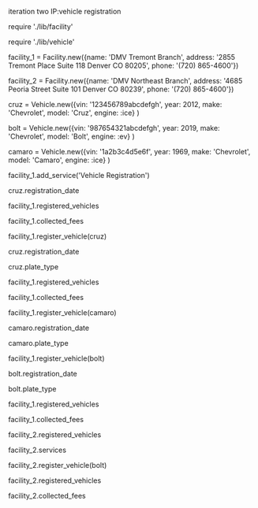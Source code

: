 <!-- # The DMV

This is the starter repo for the BE Mod1 DMV project.

# rspec spec

iteration one IP
-------------------------------
require './lib/registrant'
#=> true

registrant_1 = Registrant.new('Bruce', 18, true )
#=> #<Registrant:0x000000015c10bed8 @age=18, @license_data={:written=>false, :license=>false, :renewed=>false}, @name="Bruce", @permit=true>

registrant_2 = Registrant.new('Penny', 15 )
#=> #<Registrant:0x000000015c0778c8 @age=15, @license_data={:written=>false, :license=>false, :renewed=>false}, @name="Penny", @permit=false>

registrant_1.name
#=> "Bruce"

registrant_1.age
#=> 18

registrant_1.permit? --created a method and had to back out to reassign it from the default of a false to a true
#=> true

registrant_1.license_data
#=> {:written=>false, :license=>false, :renewed=>false}

registrant_2.name
#=> "Penny"

registrant_2.age
#=> 15

registrant_2.permit?
#=> false

registrant_2.license_data
#=> {:written=>false, :license=>false, :renewed=>false}

registrant_2.earn_permit

*(no value returned; just a change in the permit status?/typo/nuking it?)*

#query methods and command methods are different
#query methods return a boolean and pull data
#command methods return a value and change data
true

registrant_2.permit?
#=> true
--------------------------------------- -->

iteration two IP:vehicle registration

require './lib/facility'


require './lib/vehicle'


facility_1 = Facility.new({name: 'DMV Tremont Branch', address: '2855 Tremont Place Suite 118 Denver CO 80205', phone: '(720) 865-4600'})

facility_2 = Facility.new({name: 'DMV Northeast Branch', address: '4685 Peoria Street Suite 101 Denver CO 80239', phone: '(720) 865-4600'})


cruz = Vehicle.new({vin: '123456789abcdefgh', year: 2012, make: 'Chevrolet', model: 'Cruz', engine: :ice} )

bolt = Vehicle.new({vin: '987654321abcdefgh', year: 2019, make: 'Chevrolet', model: 'Bolt', engine: :ev} )


camaro = Vehicle.new({vin: '1a2b3c4d5e6f', year: 1969, make: 'Chevrolet', model: 'Camaro', engine: :ice} )


facility_1.add_service('Vehicle Registration')


cruz.registration_date


facility_1.registered_vehicles


facility_1.collected_fees


facility_1.register_vehicle(cruz)


cruz.registration_date


cruz.plate_type


facility_1.registered_vehicles


facility_1.collected_fees


facility_1.register_vehicle(camaro)


camaro.registration_date


camaro.plate_type


facility_1.register_vehicle(bolt)


bolt.registration_date


bolt.plate_type


facility_1.registered_vehicles


facility_1.collected_fees


facility_2.registered_vehicles

facility_2.services


facility_2.register_vehicle(bolt)


facility_2.registered_vehicles


facility_2.collected_fees

